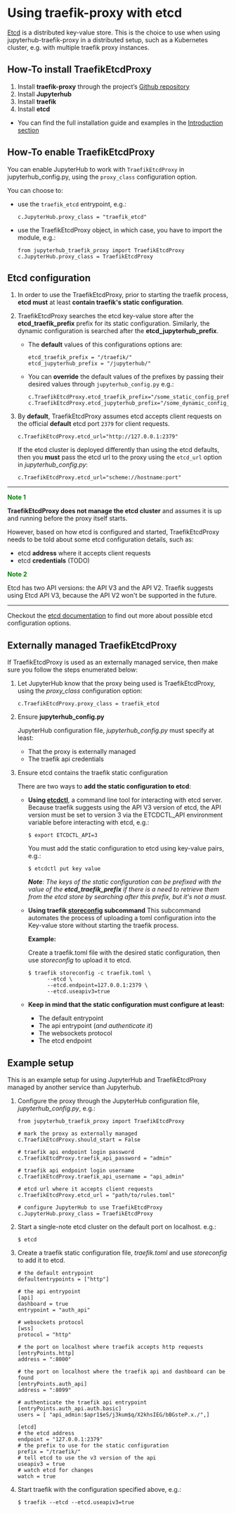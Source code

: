 # Using traefik-proxy with etcd

[Etcd](https://coreos.com/etcd/)
is a distributed key-value store.
This is the choice to use when using jupyterhub-traefik-proxy
in a distributed setup, such as a Kubernetes cluster,
e.g. with multiple traefik proxy instances.

## How-To install TraefikEtcdProxy

1. Install **traefik-proxy** through the project’s [Github repository](https://github.com/jupyterhub/traefik-proxy)
2. Install **Jupyterhub**
3. Install **traefik**
4. Install **etcd**

* You can find the full installation guide and examples in the [Introduction section](install.html#traefik-proxy-installation)

## How-To enable TraefikEtcdProxy

You can enable JupyterHub to work with `TraefikEtcdProxy` in jupyterhub_config.py, 
using the `proxy_class` configuration option.

You can choose to:

* use the `traefik_etcd` entrypoint, e.g.:

    ```
    c.JupyterHub.proxy_class = "traefik_etcd"
    ```

* use the TraefikEtcdProxy object, in which case, you have to import the module, e.g.:

    ```
    from jupyterhub_traefik_proxy import TraefikEtcdProxy
    c.JupyterHub.proxy_class = TraefikEtcdProxy
    ```

## Etcd configuration

1. In order to use the TraefikEtcdProxy, prior to starting the traefik process, **etcd must** at least **contain traefik's static configuration**.

2. TraefikEtcdProxy searches the etcd key-value store after the **etcd_traefik_prefix** prefix for its static configuration. 
    Similarly, the dynamic configuration is searched after the **etcd_jupyterhub_prefix**.

    * The **default** values of this configurations options are:
        ```
        etcd_traefik_prefix = "/traefik/"
        etcd_jupyterhub_prefix = "/jupyterhub/"
        ```

    * You can **override** the default values of the prefixes by passing their desired values through `jupyterhub_config.py` e.g.:
        ```
        c.TraefikEtcdProxy.etcd_traefik_prefix="/some_static_config_prefix/"
        c.TraefikEtcdProxy.etcd_jupyterhub_prefix="/some_dynamic_config_prefix/"
        ```

3. By **default**, TraefikEtcdProxy assumes etcd accepts client requests on the official **default** etcd port `2379` for client requests.

    ```
    c.TraefikEtcdProxy.etcd_url="http://127.0.0.1:2379"
    ```

    If the etcd cluster is deployed differently than using the etcd defaults, then you **must** pass the etcd url to the proxy using 
    the `etcd_url` option in *jupyterhub_config.py*:

    ```
    c.TraefikEtcdProxy.etcd_url="scheme://hostname:port"
    ```

---
<span style="color:green">**Note 1**</span>

   **TraefikEtcdProxy does not manage the etcd cluster** and assumes it is up and running before the proxy itself starts.

   However, based on how etcd is configured and started, TraefikEtcdProxy needs to be told about 
   some etcd configuration details, such as:
   * etcd **address** where it accepts client requests
   * etcd **credentials** (TODO)

<span style="color:green">**Note 2**</span>

Etcd has two API versions: the API V3 and the API V2. Traefik suggests using Etcd API V3, 
because the API V2 won't be supported in the future.

---

Checkout the [etcd documentation](https://coreos.com/etcd/docs/latest/op-guide/configuration.html) 
to find out more about possible etcd configuration options.

## Externally managed TraefikEtcdProxy

If TraefikEtcdProxy is used as an externally managed service, then make sure you follow the steps enumerated below:

1. Let JupyterHub know that the proxy being used is TraefikEtcdProxy, using the *proxy_class* configuration option:
    ```
    c.TraefikEtcdProxy.proxy_class = traefik_etcd
    ```

2. Ensure **jupyterhub_config.py**

   JupyterHub configuration file, *jupyterhub_config.py* must specify at least:
   * That the proxy is externally managed
   * The traefik api credentials

3. Ensure etcd contains the traefik static configuration

   There are two ways to **add the static configuration to etcd**:
   * **Using [etcdctl](https://coreos.com/etcd/docs/latest/dev-guide/interacting_v3.html)**, a command line tool for interacting with etcd server.
      Because traefik suggests using the API V3 version of etcd, the API version must be set to version 3 via the ETCDCTL_API environment variable 
      before interacting with etcd, e.g.: 
      ```
      $ export ETCDCTL_API=3
      ```

      You must add the static configuration to etcd using key-value pairs, e.g.:
      ```
      $ etcdctl put key value
      ```

      ***Note**: The keys of the static configuration can be prefixed 
      with the value of the **etcd_traefik_prefix** if there is a need to retrieve them from the etcd store 
      by searching after this prefix, but it's not a must.*

   * **Using traefik [storeconfig](https://docs.traefik.io/user-guide/kv-config/#store-configuration-in-key-value-store) subcommand**
      This subcommand automates the process of uploading a toml configuration into the Key-value store without starting the traefik process.

      **Example:**

      Create a traefik.toml file with the desired static configuration, then use *storeconfig* to upload it to etcd.

      ```
      $ traefik storeconfig -c traefik.toml \
            --etcd \
            --etcd.endpoint=127.0.0.1:2379 \
            --etcd.useapiv3=true
     ```

   * **Keep in mind that the static configuration must configure at least:**
       * The default entrypoint
       * The api entrypoint (*and authenticate it*)
       * The websockets protocol
       * The etcd endpoint

## Example setup
   
This is an example setup for using JupyterHub and TraefikEtcdProxy managed by another service than Jupyterhub.

1. Configure the proxy through the JupyterHub configuration file, *jupyterhub_config.py*, e.g.:

   ```
   from jupyterhub_traefik_proxy import TraefikEtcdProxy

   # mark the proxy as externally managed
   c.TraefikEtcdProxy.should_start = False

   # traefik api endpoint login password
   c.TraefikEtcdProxy.traefik_api_password = "admin"

   # traefik api endpoint login username
   c.TraefikEtcdProxy.traefik_api_username = "api_admin"

   # etcd url where it accepts client requests
   c.TraefikEtcdProxy.etcd_url = "path/to/rules.toml"

   # configure JupyterHub to use TraefikEtcdProxy
   c.JupyterHub.proxy_class = TraefikEtcdProxy
    ```

2. Start a single-note etcd cluster on the default port on localhost. e.g.:
   ```
   $ etcd
   ```

3. Create a traefik static configuration file, *traefik.toml* and use *storeconfig* to add it to etcd.

    ```
    # the default entrypoint
    defaultentrypoints = ["http"]

    # the api entrypoint
    [api]
    dashboard = true
    entrypoint = "auth_api"

    # websockets protocol
    [wss]
    protocol = "http"

    # the port on localhost where traefik accepts http requests
    [entryPoints.http]
    address = ":8000"

    # the port on localhost where the traefik api and dashboard can be found
    [entryPoints.auth_api]
    address = ":8099"
    
    # authenticate the traefik api entrypoint
    [entryPoints.auth_api.auth.basic]
    users = [ "api_admin:$apr1$eS/j3kum$q/X2khsIEG/bBGsteP.x./",]

    [etcd]
    # the etcd address
    endpoint = "127.0.0.1:2379"
    # the prefix to use for the static configuration
    prefix = "/traefik/"
    # tell etcd to use the v3 version of the api
    useapiv3 = true
    # watch etcd for changes
    watch = true
   ```

4. Start traefik with the configuration specified above, e.g.:
    ```
    $ traefik --etcd --etcd.useapiv3=true
    ```
